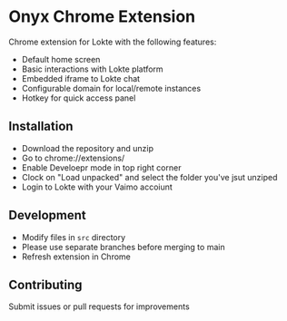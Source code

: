 # Onyx Chrome Extension

Chrome extension for Lokte with the following features:
- Default home screen
- Basic interactions with Lokte platform
- Embedded iframe to Lokte chat
- Configurable domain for local/remote instances
- Hotkey for quick access panel

## Installation
- Download the repository and unzip
- Go to chrome://extensions/
- Enable Develoepr mode in top right corner
- Clock on "Load unpacked" and select the folder you've jsut unziped
- Login to Lokte with your Vaimo accoiunt

## Development
- Modify files in `src` directory
- Please use separate branches before merging to main
- Refresh extension in Chrome

## Contributing
Submit issues or pull requests for improvements
